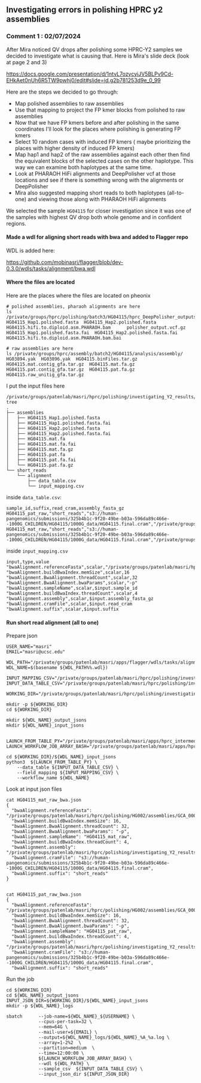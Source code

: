 ## Investigating errors in polishing HPRC y2 assemblies
### Comment 1 : 02/07/2024

After Mira noticed QV drops after polishing some HPRC-Y2 samples we decided to investigate what is causing that. Here is Mira's slide deck (look at page 2 and 3)

https://docs.google.com/presentation/d/1ntvL7ozycyiJV5BLPv9Cd-EHkAet0nUh6R5TW9pwhj0/edit#slide=id.g2b781253d9e_0_99

Here are the steps we decided to go through:
- Map polished assemblies to raw assemblies
- Use that mapping to project the FP kmer blocks from polished to raw assemblies
- Now that we have FP kmers before and after polishing in the same coordinates I'll look for the places where polishing is generating FP kmers
- Select 10 random cases with induced FP kmers ( maybe prioritizing the places with higher density of induced FP kmers)
- Map hap1 and hap2 of the raw assemblies against each other then find the equivalent blocks of the selected cases on the other haplotype. This way we can examine both haplotypes at the same time.
- Look at PHARAOH HiFi alignments and DeepPolisher vcf at those locations and see if there is something wrong with the alignments or DeepPolisher
- Mira also suggested mapping short reads to both haplotypes (all-to-one) and viewing those along with PHARAOH HiFi alignments

We selected the sample `HG04115` for closer investigation since it was one of the samples with highest QV drop both whole genome and in confident regions.

#### Made a wdl for aligning short reads with bwa and added to Flagger repo
WDL is added here:

https://github.com/mobinasri/flagger/blob/dev-0.3.0/wdls/tasks/alignment/bwa.wdl

#### Where the files are located 

Here are the places where the files are located on pheonix
```
# polished assemblies, pharaoh alignments are here
ls /private/groups/hprc/polishing/batch3/HG04115/hprc_DeepPolisher_outputs/
HG04115_Hap1.polished.fasta	 HG04115_Hap2.polished.fasta	  HG04115.hifi.to.diploid.asm.PHARAOH.bam      polisher_output.vcf.gz
HG04115_Hap1.polished.fasta.fai  HG04115_Hap2.polished.fasta.fai  HG04115.hifi.to.diploid.asm.PHARAOH.bam.bai

# raw assemblies are here
ls /private/groups/hprc/assembly/batch2/HG04115/analysis/assembly/
HG03894.yak  HG03896.yak  HG04115.binFiles.tar.gz  HG04115.mat.contig_gfa.tar.gz  HG04115.mat.fa.gz  HG04115.pat.contig_gfa.tar.gz  HG04115.pat.fa.gz  HG04115.raw_unitig_gfa.tar.gz
```

I put the input files here
```
/private/groups/patenlab/masri/hprc/polishing/investigating_Y2_results/HG04115$ tree
.
├── assemblies
│   ├── HG04115_Hap1.polished.fasta
│   ├── HG04115_Hap1.polished.fasta.fai
│   ├── HG04115_Hap2.polished.fasta
│   ├── HG04115_Hap2.polished.fasta.fai
│   ├── HG04115.mat.fa
│   ├── HG04115.mat.fa.fai
│   ├── HG04115.mat.fa.gz
│   ├── HG04115.pat.fa
│   ├── HG04115.pat.fa.fai
│   └── HG04115.pat.fa.gz
└── short_reads
    └── alignment
        ├── data_table.csv
        └── input_mapping.csv
```

inside `data_table.csv`:
```
sample_id,suffix,read_cram,assembly_fasta_gz
HG04115_pat_raw,"short_reads","s3://human-pangenomics/submissions/325b4b1c-9f20-49be-b03a-596da89c466e--1000G_CHILDREN/HG04115/1000G_data/HG04115.final.cram","/private/groups/patenlab/masri/hprc/polishing/investigating_Y2_results/HG04115/assemblies/HG04115.pat.fa.gz"
HG04115_mat_raw,"short_reads","s3://human-pangenomics/submissions/325b4b1c-9f20-49be-b03a-596da89c466e--1000G_CHILDREN/HG04115/1000G_data/HG04115.final.cram","/private/groups/patenlab/masri/hprc/polishing/investigating_Y2_results/HG04115/assemblies/HG04115.mat.fa.gz"
```

inside `input_mapping.csv`
```
input,type,value
"bwaAlignment.referenceFasta",scalar,"/private/groups/patenlab/masri/hprc/polishing/HG002/assemblies/GCA_000001405.15_GRCh38_no_alt_analysis_set.fna",
"bwaAlignment.buildBwaIndex.memSize",scalar,16
"bwaAlignment.BwaAlignment.threadCount",scalar,32
"bwaAlignment.BwaAlignment.bwaParams",scalar,"-p"
"bwaAlignment.sampleName",scalar,$input.sample_id
"bwaAlignment.buildBwaIndex.threadCount",scalar,4
"bwaAlignment.assembly",scalar,$input.assembly_fasta_gz
"bwaAlignment.cramFile",scalar,$input.read_cram
"bwaAlignment.suffix",scalar,$input.suffix
```

#### Run short read alignment (all to one)

Prepare json
```
USER_NAME="masri"
EMAIL="masri@ucsc.edu"

WDL_PATH="/private/groups/patenlab/masri/apps/flagger/wdls/tasks/alignment/bwa.wdl"
WDL_NAME=$(basename ${WDL_PATH%%.wdl})

INPUT_MAPPING_CSV="/private/groups/patenlab/masri/hprc/polishing/investigating_Y2_results/HG04115/short_reads/alignment/input_mapping.csv"
INPUT_DATA_TABLE_CSV="/private/groups/patenlab/masri/hprc/polishing/investigating_Y2_results/HG04115/short_reads/alignment/data_table.csv"

WORKING_DIR="/private/groups/patenlab/masri/hprc/polishing/investigating_Y2_results/HG04115/short_reads/alignment"

mkdir -p ${WORKING_DIR}
cd ${WORKING_DIR}

mkdir ${WDL_NAME}_output_jsons
mkdir ${WDL_NAME}_input_jsons


LAUNCH_FROM_TABLE_PY="/private/groups/patenlab/masri/apps/hprc_intermediate_assembly/hpc/launch_from_table.py"
LAUNCH_WORKFLOW_JOB_ARRAY_BASH="/private/groups/patenlab/masri/apps/hprc_intermediate_assembly/hpc/launch_workflow_job_array_single_machine.sh"

cd ${WORKING_DIR}/${WDL_NAME}_input_jsons
python3  ${LAUNCH_FROM_TABLE_PY} \
    --data_table ${INPUT_DATA_TABLE_CSV} \
    --field_mapping ${INPUT_MAPPING_CSV} \
    --workflow_name ${WDL_NAME}
```

Look at input json files
```
cat HG04115_mat_raw_bwa.json
{
  "bwaAlignment.referenceFasta": "/private/groups/patenlab/masri/hprc/polishing/HG002/assemblies/GCA_000001405.15_GRCh38_no_alt_analysis_set.fna",
  "bwaAlignment.buildBwaIndex.memSize": 16,
  "bwaAlignment.BwaAlignment.threadCount": 32,
  "bwaAlignment.BwaAlignment.bwaParams": "-p",
  "bwaAlignment.sampleName": "HG04115_mat_raw",
  "bwaAlignment.buildBwaIndex.threadCount": 4,
  "bwaAlignment.assembly": "/private/groups/patenlab/masri/hprc/polishing/investigating_Y2_results/HG04115/assemblies/HG04115.mat.fa.gz",
  "bwaAlignment.cramFile": "s3://human-pangenomics/submissions/325b4b1c-9f20-49be-b03a-596da89c466e--1000G_CHILDREN/HG04115/1000G_data/HG04115.final.cram",
  "bwaAlignment.suffix": "short_reads"
}


cat HG04115_pat_raw_bwa.json
{
  "bwaAlignment.referenceFasta": "/private/groups/patenlab/masri/hprc/polishing/HG002/assemblies/GCA_000001405.15_GRCh38_no_alt_analysis_set.fna",
  "bwaAlignment.buildBwaIndex.memSize": 16,
  "bwaAlignment.BwaAlignment.threadCount": 32,
  "bwaAlignment.BwaAlignment.bwaParams": "-p",
  "bwaAlignment.sampleName": "HG04115_pat_raw",
  "bwaAlignment.buildBwaIndex.threadCount": 4,
  "bwaAlignment.assembly": "/private/groups/patenlab/masri/hprc/polishing/investigating_Y2_results/HG04115/assemblies/HG04115.pat.fa.gz",
  "bwaAlignment.cramFile": "s3://human-pangenomics/submissions/325b4b1c-9f20-49be-b03a-596da89c466e--1000G_CHILDREN/HG04115/1000G_data/HG04115.final.cram",
  "bwaAlignment.suffix": "short_reads"

```

Run the job
```
cd ${WORKING_DIR}
cd ${WDL_NAME}_output_jsons
INPUT_JSON_DIR=${WORKING_DIR}/${WDL_NAME}_input_jsons
mkdir -p ${WDL_NAME}_logs

sbatch      --job-name=${WDL_NAME}_${USERNAME} \
            --cpus-per-task=32 \
            --mem=64G \
            --mail-user=${EMAIL} \
            --output=${WDL_NAME}_logs/${WDL_NAME}_%A_%a.log \
            --array=1-2%2  \
            --partition=medium  \
            --time=12:00:00 \
            ${LAUNCH_WORKFLOW_JOB_ARRAY_BASH} \
            --wdl ${WDL_PATH} \
            --sample_csv  ${INPUT_DATA_TABLE_CSV} \
            --input_json_dir ${INPUT_JSON_DIR}
```
